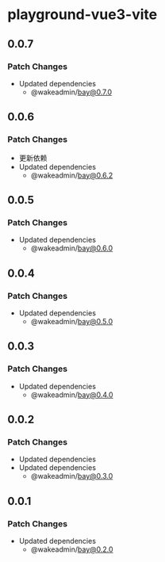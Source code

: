 # playground-vue3-vite

## 0.0.7

### Patch Changes

- Updated dependencies
  - @wakeadmin/bay@0.7.0

## 0.0.6

### Patch Changes

- 更新依赖
- Updated dependencies
  - @wakeadmin/bay@0.6.2

## 0.0.5

### Patch Changes

- Updated dependencies
  - @wakeadmin/bay@0.6.0

## 0.0.4

### Patch Changes

- Updated dependencies
  - @wakeadmin/bay@0.5.0

## 0.0.3

### Patch Changes

- Updated dependencies
  - @wakeadmin/bay@0.4.0

## 0.0.2

### Patch Changes

- Updated dependencies
- Updated dependencies
  - @wakeadmin/bay@0.3.0

## 0.0.1

### Patch Changes

- Updated dependencies
  - @wakeadmin/bay@0.2.0
